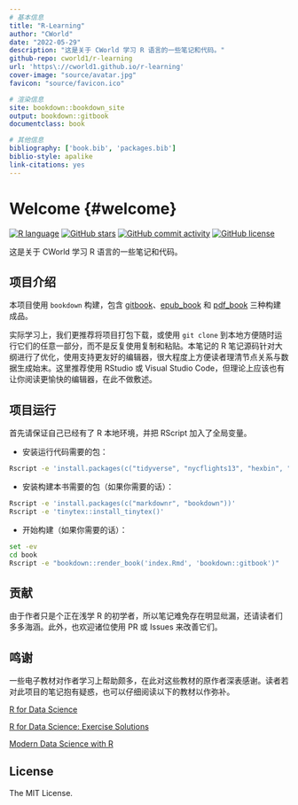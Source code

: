 ```yaml
---
# 基本信息
title: "R-Learning"
author: "CWorld"
date: "2022-05-29"
description: "这是关于 CWorld 学习 R 语言的一些笔记和代码。"
github-repo: cworld1/r-learning
url: 'https\://cworld1.github.io/r-learning'
cover-image: "source/avatar.jpg"
favicon: "source/favicon.ico"

# 渲染信息
site: bookdown::bookdown_site
output: bookdown::gitbook
documentclass: book

# 其他信息
bibliography: ['book.bib', 'packages.bib']
biblio-style: apalike
link-citations: yes
---
```

    
# Welcome {#welcome}

[![R language](https://img.shields.io/badge/R-276DC3?style=flat-square&logo=r)](https://www.r-project.org/)
[![GitHub stars](https://img.shields.io/github/stars/cworld1/r-learning?style=flat-square)](https://github.com/cworld1/r-learning/)
[![GitHub commit activity](https://img.shields.io/github/commit-activity/y/cworld1/r-learning?label=commits&style=flat-square)](https://github.com/cworld1/r-learning/commits/)
[![GitHub license](https://img.shields.io/github/license/cworld1/r-learning?style=flat-square)](https://github.com/cworld1/r-learning/)

这是关于 CWorld 学习 R 语言的一些笔记和代码。

## 项目介绍

本项目使用 `bookdown` 构建，包含 [gitbook](https://r.cworld.top/)、[epub_book](https://r.cworld.top/R-Learning.epub) 和 [pdf_book](https://r.cworld.top/R-Learning.pdf) 三种构建成品。

实际学习上，我们更推荐将项目打包下载，或使用 `git clone` 到本地方便随时运行它们的任意一部分，而不是反复使用复制和粘贴。本笔记的 R 笔记源码针对大纲进行了优化，使用支持更友好的编辑器，很大程度上方便读者理清节点关系与数据生成始末。这里推荐使用 RStudio 或 Visual Studio Code，但理论上应该也有让你阅读更愉快的编辑器，在此不做敷述。

## 项目运行

首先请保证自己已经有了 R 本地环境，并把 RScript 加入了全局变量。

- 安装运行代码需要的包：

```sh
Rscript -e 'install.packages(c("tidyverse", "nycflights13", "hexbin", "gapminder", "Lahman"))'
```

- 安装构建本书需要的包（如果你需要的话）：

```sh
Rscript -e 'install.packages(c("markdownr", "bookdown"))'
Rscript -e 'tinytex::install_tinytex()'
```

- 开始构建（如果你需要的话）：

```sh
set -ev
cd book
Rscript -e "bookdown::render_book('index.Rmd', 'bookdown::gitbook')"
```

## 贡献

由于作者只是个正在浅学 R 的初学者，所以笔记难免存在明显纰漏，还请读者们多多海涵。此外，也欢迎诸位使用 PR 或 Issues 来改善它们。

## 鸣谢

一些电子教材对作者学习上帮助颇多，在此对这些教材的原作者深表感谢。读者若对此项目的笔记抱有疑惑，也可以仔细阅读以下的教材以作弥补。

[R for Data Science](https://r4ds.had.co.nz/)

[R for Data Science: Exercise Solutions](https://jrnold.github.io/r4ds-exercise-solutions)

[Modern Data Science with R](https://mdsr-book.github.io/mdsr2e/)

## License

The MIT License.
